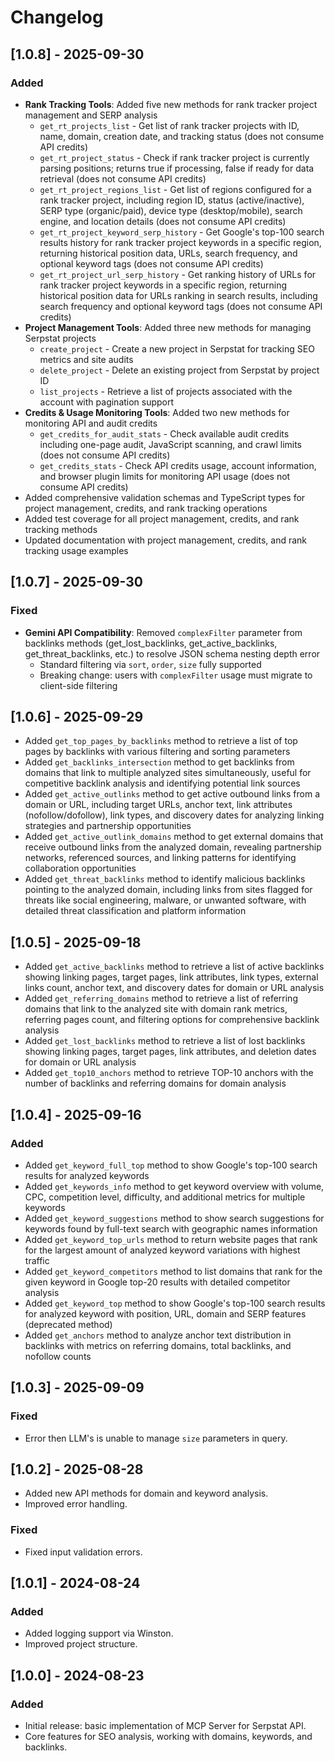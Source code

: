# Changelog

## [1.0.8] - 2025-09-30

### Added

- **Rank Tracking Tools**: Added five new methods for rank tracker project management and SERP analysis
    - `get_rt_projects_list` - Get list of rank tracker projects with ID, name, domain, creation date, and tracking status (does not consume API credits)
    - `get_rt_project_status` - Check if rank tracker project is currently parsing positions; returns true if processing, false if ready for data retrieval (does not consume API credits)
    - `get_rt_project_regions_list` - Get list of regions configured for a rank tracker project, including region ID, status (active/inactive), SERP type (organic/paid), device type (desktop/mobile), search engine, and location details (does not consume API credits)
    - `get_rt_project_keyword_serp_history` - Get Google's top-100 search results history for rank tracker project keywords in a specific region, returning historical position data, URLs, search frequency, and optional keyword tags (does not consume API credits)
    - `get_rt_project_url_serp_history` - Get ranking history of URLs for rank tracker project keywords in a specific region, returning historical position data for URLs ranking in search results, including search frequency and optional keyword tags (does not consume API credits)
- **Project Management Tools**: Added three new methods for managing Serpstat projects
    - `create_project` - Create a new project in Serpstat for tracking SEO metrics and site audits
    - `delete_project` - Delete an existing project from Serpstat by project ID
    - `list_projects` - Retrieve a list of projects associated with the account with pagination support
- **Credits & Usage Monitoring Tools**: Added two new methods for monitoring API and audit credits
    - `get_credits_for_audit_stats` - Check available audit credits including one-page audit, JavaScript scanning, and crawl limits (does not consume API credits)
    - `get_credits_stats` - Check API credits usage, account information, and browser plugin limits for monitoring API usage (does not consume API credits)
- Added comprehensive validation schemas and TypeScript types for project management, credits, and rank tracking operations
- Added test coverage for all project management, credits, and rank tracking methods
- Updated documentation with project management, credits, and rank tracking usage examples

## [1.0.7] - 2025-09-30

### Fixed
- **Gemini API Compatibility**: Removed `complexFilter` parameter from backlinks methods (get_lost_backlinks, get_active_backlinks, get_threat_backlinks, etc.) to resolve JSON schema nesting depth error
    - Standard filtering via `sort`, `order`, `size` fully supported
    - Breaking change: users with `complexFilter` usage must migrate to client-side filtering

## [1.0.6] - 2025-09-29
- Added `get_top_pages_by_backlinks` method to retrieve a list of top pages by backlinks with various filtering and sorting parameters
- Added `get_backlinks_intersection` method to get backlinks from domains that link to multiple analyzed sites simultaneously, useful for competitive backlink analysis and identifying potential link sources
- Added `get_active_outlinks` method to get active outbound links from a domain or URL, including target URLs, anchor text, link attributes (nofollow/dofollow), link types, and discovery dates for analyzing linking strategies and partnership opportunities
- Added `get_active_outlink_domains` method to get external domains that receive outbound links from the analyzed domain, revealing partnership networks, referenced sources, and linking patterns for identifying collaboration opportunities
- Added `get_threat_backlinks` method to identify malicious backlinks pointing to the analyzed domain, including links from sites flagged for threats like social engineering, malware, or unwanted software, with detailed threat classification and platform information


## [1.0.5] - 2025-09-18
- Added `get_active_backlinks` method to retrieve a list of active backlinks showing linking pages, target pages, link attributes, link types, external links count, anchor text, and discovery dates for domain or URL analysis
- Added `get_referring_domains` method to retrieve a list of referring domains that link to the analyzed site with domain rank metrics, referring pages count, and filtering options for comprehensive backlink analysis
- Added `get_lost_backlinks` method to retrieve a list of lost backlinks showing linking pages, target pages, link attributes, and deletion dates for domain or URL analysis
- Added `get_top10_anchors` method to retrieve TOP-10 anchors with the number of backlinks and referring domains for domain analysis

## [1.0.4] - 2025-09-16
### Added
- Added `get_keyword_full_top` method to show Google's top-100 search results for analyzed keywords
- Added `get_keywords_info` method to get keyword overview with volume, CPC, competition level, difficulty, and additional metrics for multiple keywords
- Added `get_keyword_suggestions` method to show search suggestions for keywords found by full-text search with geographic names information
- Added `get_keyword_top_urls` method to return website pages that rank for the largest amount of analyzed keyword variations with highest traffic
- Added `get_keyword_competitors` method to list domains that rank for the given keyword in Google top-20 results with detailed competitor analysis
- Added `get_keyword_top` method to show Google's top-100 search results for analyzed keyword with position, URL, domain and SERP features (deprecated method)
- Added `get_anchors` method to analyze anchor text distribution in backlinks with metrics on referring domains, total backlinks, and nofollow counts

## [1.0.3] - 2025-09-09
### Fixed
- Error then LLM's is unable to manage `size` parameters in query.

## [1.0.2] - 2025-08-28
- Added new API methods for domain and keyword analysis.
- Improved error handling.

### Fixed
- Fixed input validation errors.

## [1.0.1] - 2024-08-24
### Added
- Added logging support via Winston.
- Improved project structure.

## [1.0.0] - 2024-08-23
### Added
- Initial release: basic implementation of MCP Server for Serpstat API.
- Core features for SEO analysis, working with domains, keywords, and backlinks.

